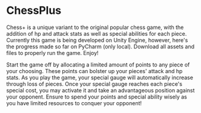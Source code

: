 # ChessPlus
Chess+ is a unique variant to the original popular chess game, with the addition of hp and attack stats as well as special abilities for each piece. Currently this game is being developed on Unity Engine, however, here's the progress made so far on PyCharm (only local). Download all assets and files to properly run the game. Enjoy!

Start the game off by allocating a limited amount of points to any piece of your choosing. These points can bolster up your pieces' attack and hp stats. As you play the game, your special gauge will automatically increase through loss of pieces. Once your special gauge reaches each piece's special cost, you may activate it and take an advantageous position against your opponent. Ensure to spend your points and special ability wisely as you have limited resources to conquer your opponent!
